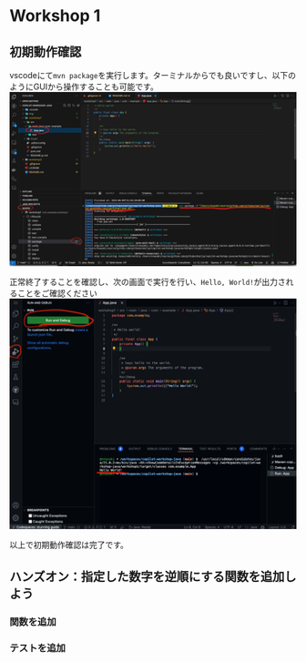 # Workshop 1 

## 初期動作確認
vscodeにて`mvn package`を実行します。ターミナルからでも良いですし、以下のようにGUIから操作することも可能です。
![](./img/README.ja_2024-04-09-16-03-21.png)

正常終了することを確認し、次の画面で実行を行い、`Hello, World!`が出力されることをご確認ください
![](./img/README.ja_2024-04-09-16-05-06.png)

以上で初期動作確認は完了です。

## ハンズオン：指定した数字を逆順にする関数を追加しよう
### 関数を追加
### テストを追加
